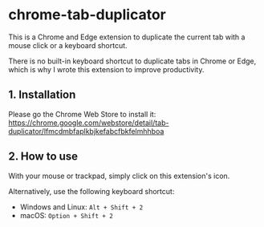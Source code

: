 # chrome-tab-duplicator

This is a Chrome and Edge extension to duplicate the current tab with a mouse click or a keyboard shortcut.

There is no built-in keyboard shortcut to duplicate tabs in Chrome or Edge, which is why I wrote this extension to improve productivity.


## 1. Installation

Please go the Chrome Web Store to install it: https://chrome.google.com/webstore/detail/tab-duplicator/lfmcdmbfaplkbjkefabcfbkfelmhhboa


## 2. How to use

With your mouse or trackpad, simply click on this extension's icon.

Alternatively, use the following keyboard shortcut:
- Windows and Linux: `Alt + Shift + 2`
- macOS: `Option + Shift + 2`
